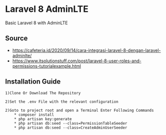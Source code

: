 # Laravel 8 AdminLTE
Basic Laravel 8 with AdminLTE

## Source
* https://cafeteria.id/2020/09/14/cara-integrasi-laravel-8-dengan-laravel-adminlte/
* https://www.itsolutionstuff.com/post/laravel-8-user-roles-and-permissions-tutorialexample.html

## Installation Guide
    1)Clone Or Download The Repository

    2)Set the .env File with the relevant configuration

    2)Goto to project root and open a Terminal Enter Following Commands 
        * composer install
        * php artisan key:generate
        * php artisan db:seed --class=PermissionTableSeeder
        * php artisan db:seed --class=CreateAdminUserSeeder
        